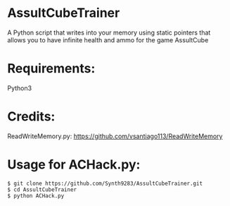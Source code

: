 # AssultCubeTrainer
A Python script that writes into your memory using static pointers that allows you to have infinite health and ammo for the game AssultCube 

# Requirements:
Python3

# Credits:
ReadWriteMemory.py: https://github.com/vsantiago113/ReadWriteMemory

# Usage for ACHack.py:
```
$ git clone https://github.com/Synth9283/AssultCubeTrainer.git
$ cd AssultCubeTrainer
$ python ACHack.py
```
